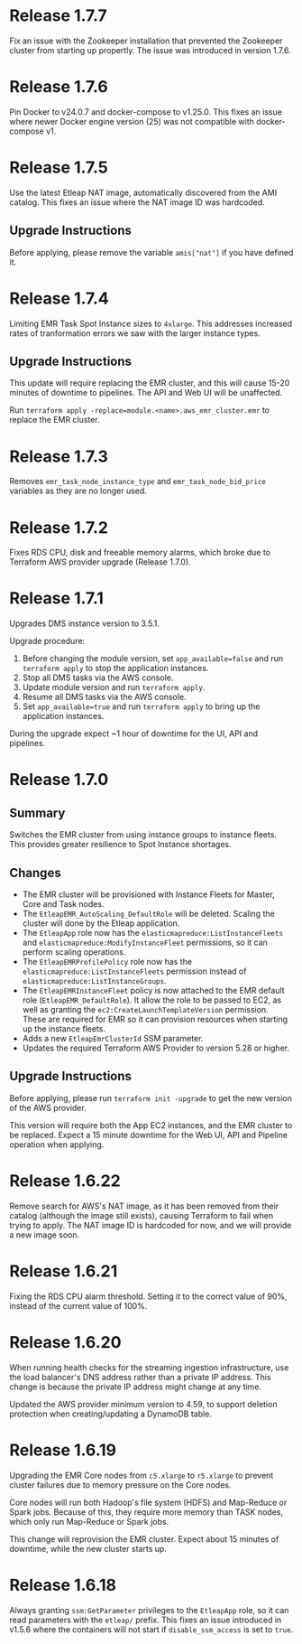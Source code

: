 # Release 1.7.7

Fix an issue with the Zookeeper installation that prevented the Zookeeper cluster from starting up propertly. The issue was introduced in version 1.7.6.

# Release 1.7.6

Pin Docker to v24.0.7 and docker-compose to v1.25.0. This fixes an issue where newer Docker engine version (25) was not compatible with docker-compose v1.

# Release 1.7.5

Use the latest Etleap NAT image, automatically discovered from the AMI catalog. This fixes an issue where the NAT image ID was hardcoded.

## Upgrade Instructions
Before applying, please remove the variable `amis["nat"]` if you have defined it.

# Release 1.7.4

Limiting EMR Task Spot Instance sizes to `4xlarge`. This addresses increased rates of tranformation errors we saw with the larger instance types. 

## Upgrade Instructions

This update will require replacing the EMR cluster, and this will cause 15-20 minutes of downtime to pipelines. The API and Web UI will be unaffected.

Run `terraform apply -replace=module.<name>.aws_emr_cluster.emr` to replace the EMR cluster.

# Release 1.7.3
Removes `emr_task_node_instance_type` and `emr_task_node_bid_price` variables as they are no longer used.

# Release 1.7.2
Fixes RDS CPU, disk and freeable memory alarms, which broke due to Terraform AWS provider upgrade (Release 1.7.0).

# Release 1.7.1
Upgrades DMS instance version to 3.5.1.

Upgrade procedure:
1. Before changing the module version, set `app_available=false` and run `terraform apply` to stop the application instances.
2. Stop all DMS tasks via the AWS console.
3. Update module version and run `terraform apply`.
4. Resume all DMS tasks via the AWS console.
5. Set `app_available=true` and run `terraform apply` to bring up the application instances.

During the upgrade expect ~1 hour of downtime for the UI, API and pipelines.

# Release 1.7.0


## Summary
Switches the EMR cluster from using instance groups to instance fleets. This provides greater resilience to Spot Instance shortages. 

## Changes
- The EMR cluster will be provisioned with Instance Fleets for Master, Core and Task nodes.
- The `EtleapEMR_AutoScaling_DefaultRole` will be deleted. Scaling the cluster will done by the Etleap application.
- The `EtleapApp` role now has the `elasticmapreduce:ListInstanceFleets` and `elasticmapreduce:ModifyInstanceFleet` permissions, so it can perform scaling operations.
- The `EtleapEMRProfilePolicy` role now has the `elasticmapreduce:ListInstanceFleets` permission instead of `elasticmapreduce:ListInstanceGroups`.
- The `EtleapEMRInstanceFleet` policy is now attached to the EMR default role (`EtleapEMR_DefaultRole`). It allow the role to be passed to EC2, as well as granting the `ec2:CreateLaunchTemplateVersion` permission. These are required for EMR so it can provision resources when starting up the instance fleets.
- Adds a new `EtleapEmrClusterId` SSM parameter.
- Updates the required Terraform AWS Provider to version 5.28 or higher. 

## Upgrade Instructions
Before applying, please run `terraform init -upgrade` to get the new version of the AWS provider. 

This version will require both the App EC2 instances, and the EMR cluster to be replaced. Expect a 15 minute downtime for the Web UI, API and Pipeline operation when applying. 

# Release 1.6.22

Remove search for AWS's NAT image, as it has been removed from their catalog (although the image still exists), causing Terraform to fail when trying to apply. The NAT image ID is hardcoded for now, and we will provide a new image soon.

# Release 1.6.21

Fixing the RDS CPU alarm threshold. Setting it to the correct value of 90%, instead of the current value of 100%. 

# Release 1.6.20

When running health checks for the streaming ingestion infrastructure, use the load balancer's DNS address rather than a private IP address. This change is because the private IP address might change at any time.

Updated the AWS provider minimum version to 4.59, to support deletion protection when creating/updating a DynamoDB table.

# Release 1.6.19

Upgrading the EMR Core nodes from `c5.xlarge` to `r5.xlarge` to prevent cluster failures due to memory pressure on the Core nodes.

Core nodes will run both Hadoop's file system (HDFS) and Map-Reduce or Spark jobs. Because of this, they require more memory than TASK nodes, which only run Map-Reduce or Spark jobs.

This change will reprovision the EMR cluster. Expect about 15 minutes of downtime, while the new cluster starts up.

# Release 1.6.18

Always granting `ssm:GetParameter` privileges to the `EtleapApp` role, so it can read parameters with the `etleap/` prefix. This fixes an issue introduced in v1.5.6 where the containers will not start if `disable_ssm_access` is set to `true`.
